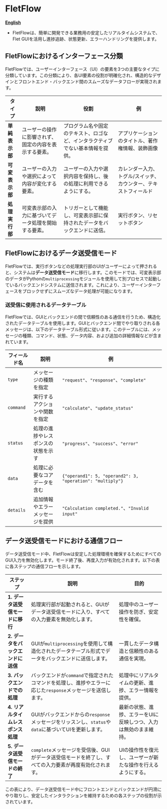 # FletFlow

[**English**](README_EN.md)

- FletFlowは、簡単に開発できる業務用の安定したリアルタイムシステムで、Flet GUIを活用し進捗追跡、状態更新、エラーハンドリングを提供します。

## FletFlowにおけるインターフェース分類

FletFlowでは、ユーザーインターフェース（UI）の要素を3つの主要なタイプに分類しています。この分類により、各UI要素の役割が明確化され、構造的なデザインとフロントエンド・バックエンド間のスムーズなデータフローが実現されます。

| タイプ             | 説明                                         | 役割                                                                                     | 例                                                   |
|--------------------|----------------------------------------------|------------------------------------------------------------------------------------------|------------------------------------------------------|
| **単純表示部**      | ユーザーの操作に影響されず、固定の内容を表示する要素。 | プログラム名や固定のテキスト、ロゴなど、インタラクティブでない基本情報を提供。              | アプリケーションのタイトル、著作権情報、装飾画像       |
| **可変表示部**      | ユーザーの入力や選択によって内容が変化する要素。     | ユーザーの入力や選択内容を保持し、後の処理に利用できるようにする。                         | カレンダー入力、トグル/スイッチ、カウンター、テキストフィールド |
| **処理実行部**      | 可変表示部の入力に基づいてデータ処理を開始する要素。  | トリガーとして機能し、可変表示部に保持されたデータをバックエンドに送信。                    | 実行ボタン、リセットボタン                              |

## FletFlowにおけるデータ送受信モード

FletFlowでは、実行ボタンなどの処理実行部のUIがユーザーによって押されると、システムは**データ送受信モード**に移行します。このモードでは、可変表示部のデータがPythonの`multiprocessing`モジュールを使用して別プロセスで起動しているバックエンドシステムに送信されます。これにより、ユーザーインターフェースをブロックせずにスムーズなデータ処理が可能になります。

### 送受信に使用されるデータテーブル

FletFlowでは、GUIとバックエンドの間で信頼性のある通信を行うため、構造化されたデータテーブルを使用します。GUIとバックエンド間でやり取りされる各メッセージは、以下のデータテーブル形式に従います。このテーブルには、メッセージの種類、コマンド、状態、データ内容、および追加の詳細情報などが含まれています。

| フィールド名       | 説明                                               | 例                                                |
|--------------------|----------------------------------------------------|---------------------------------------------------|
| `type`            | メッセージの種類を指定                              | `"request"`、`"response"`、`"complete"`            |
| `command`         | 実行するアクションや関数を指定                      | `"calculate"`、`"update_status"`                  |
| `status`          | 処理の進捗やレスポンスの状態を示す                   | `"progress"`、`"success"`、`"error"`              |
| `data`            | 処理に必要なコアデータを含む                         | `{"operand1": 5, "operand2": 3, "operation": "multiply"}` |
| `details`         | 追加情報やエラーメッセージを提供                     | `"Calculation completed."`、`"Invalid input"`     |

## データ送受信モードにおける通信フロー

データ送受信モード中、FletFlowは安定した処理環境を確保するためにすべてのGUI入力を無効化します。モード終了後、再度入力が有効化されます。以下の表に各ステップの通信フローを示します。

| ステップ                                | 説明                                                                                                   | 目的                                                                                      |
|----------------------------------------|--------------------------------------------------------------------------------------------------------|------------------------------------------------------------------------------------------|
| **1. データ送受信モードに移行**           | 処理実行部が起動されると、GUIがデータ送受信モードに入り、すべての入力要素を無効化します。                 | 処理中のユーザー操作を防ぎ、安定性を確保。                                                |
| **2. データをバックエンドに送信**         | GUIが`multiprocessing`を使用して構造化されたデータテーブル形式でデータをバックエンドに送信します。         | 一貫したデータ構造と信頼性のある通信を実現。                                              |
| **3. バックエンドでの処理**              | バックエンドが`command`で指定されたコマンドを処理し、進捗やエラーに応じた`response`メッセージを送信します。 | 処理中にリアルタイムの更新、進捗、エラー情報を提供。                                      |
| **4. リアルタイムレスポンス処理**         | GUIがバックエンドからの`response`メッセージをリッスンし、`status`や`data`に基づいてUIを更新します。         | 最新の状態、進捗、エラーをUIに反映しつつ、入力は無効のまま維持。                          |
| **5. データ送受信モードの終了**           | `complete`メッセージを受信後、GUIがデータ送受信モードを終了し、すべての入力要素が再度有効化されます。       | UIの操作性を復元し、ユーザーが新たな操作を行えるようにする。                              |

この表により、データ送受信モード中にフロントエンドとバックエンドが円滑にやり取りし、安定したインタラクションを維持するための各ステップの役割が示されています。
